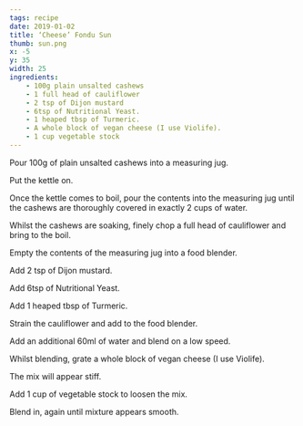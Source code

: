 ```yaml
---
tags: recipe
date: 2019-01-02
title: ‘Cheese’ Fondu Sun
thumb: sun.png
x: -5
y: 35
width: 25
ingredients:
    - 100g plain unsalted cashews
    - 1 full head of cauliflower
    - 2 tsp of Dijon mustard
    - 6tsp of Nutritional Yeast.
    - 1 heaped tbsp of Turmeric.
    - A whole block of vegan cheese (I use Violife).
    - 1 cup vegetable stock
---
```


Pour 100g of plain unsalted cashews into a measuring jug.

Put the kettle on.

Once the kettle comes to boil, pour the contents into the measuring jug until the cashews are thoroughly covered in exactly 2 cups of water.

Whilst the cashews are soaking, finely chop a full head of cauliflower and bring to the boil.

Empty the contents of the measuring jug into a food blender.

Add 2 tsp of Dijon mustard.

Add 6tsp of Nutritional Yeast.

Add 1 heaped tbsp of Turmeric.

Strain the cauliflower and add to the food blender.

Add an additional 60ml of water and blend on a low speed.

Whilst blending, grate a whole block of vegan cheese (I use Violife).

The mix will appear stiff.

Add 1 cup of vegetable stock to loosen the mix.

Blend in, again until mixture appears smooth.